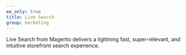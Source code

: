 ```yaml
---
ee_only: true
title: Live Search
group: marketing
---
```


Live Search from Magento delivers a lightning fast, super-relevant, and intuitive storefront search experience. 